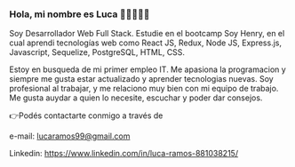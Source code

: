### Hola, mi nombre es Luca 👋🏻👨🏻‍💻

Soy Desarrollador Web Full Stack. Estudie en el bootcamp Soy Henry, en el cual aprendi tecnologías web como React JS, Redux, Node JS, Express.js, Javascript, Sequelize, PostgreSQL, HTML, CSS.

Estoy en busqueda de mi primer empleo IT. Me apasiona la programacion y siempre me gusta estar actualizado y aprender tecnologias nuevas. Soy profesional al trabajar, y me relaciono muy bien con mi equipo de trabajo. Me gusta auydar a quien lo necesite, escuchar y poder dar consejos. 

👉Podés contactarte conmigo a través de 

e-mail: lucaramos99@gmail.com

Linkedin: https://www.linkedin.com/in/luca-ramos-881038215/
<!--
**lucaaramos/lucaaramos** is a ✨ _special_ ✨ repository because its `README.md` (this file) appears on your GitHub profile.

Here are some ideas to get you started:

- 🔭 I’m currently working on ...
- 🌱 I’m currently learning ...
- 👯 I’m looking to collaborate on ...
- 🤔 I’m looking for help with ...
- 💬 Ask me about ...
- 📫 How to reach me: ...
- 😄 Pronouns: ...
- ⚡ Fun fact: ...
-->
